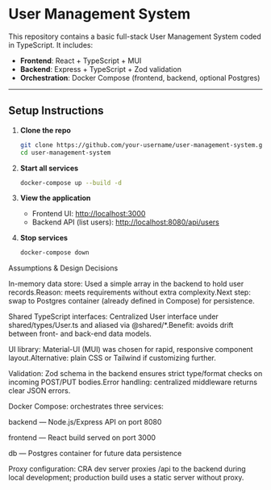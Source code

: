 # User Management System

This repository contains a basic full-stack User Management System coded in TypeScript. It includes:

- **Frontend**: React + TypeScript + MUI
- **Backend**: Express + TypeScript + Zod validation
- **Orchestration**: Docker Compose (frontend, backend, optional Postgres)

---

## Setup Instructions

1. **Clone the repo**

   ```bash
   git clone https://github.com/your-username/user-management-system.git
   cd user-management-system
   ```

2. **Start all services**

   ```bash
   docker-compose up --build -d
   ```

3. **View the application**

   - Frontend UI: [http://localhost:3000](http://localhost:3000)
   - Backend API (list users): [http://localhost:8080/api/users](http://localhost:8080/api/users)

4. **Stop services**

   ```bash
   docker-compose down
   ```
Assumptions & Design Decisions

In-memory data store: Used a simple array in the backend to hold user records.Reason: meets requirements without extra complexity.Next step: swap to Postgres container (already defined in Compose) for persistence.

Shared TypeScript interfaces: Centralized User interface under shared/types/User.ts and aliased via @shared/*.Benefit: avoids drift between front- and back-end data models.

UI library: Material-UI (MUI) was chosen for rapid, responsive component layout.Alternative: plain CSS or Tailwind if customizing further.

Validation: Zod schema in the backend ensures strict type/format checks on incoming POST/PUT bodies.Error handling: centralized middleware returns clear JSON errors.

Docker Compose: orchestrates three services:

backend — Node.js/Express API on port 8080

frontend — React build served on port 3000

db  — Postgres container for future data persistence

Proxy configuration: CRA dev server proxies /api to the backend during local development; production build uses a static server without proxy.


